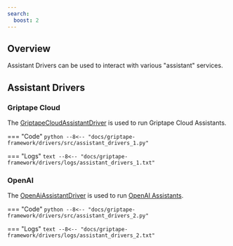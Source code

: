```yaml
---
search:
  boost: 2
---
```


## Overview

Assistant Drivers can be used to interact with various "assistant" services.

## Assistant Drivers

### Griptape Cloud

The [GriptapeCloudAssistantDriver](../../reference/griptape/drivers/assistant/griptape_cloud_assistant_driver.md) is used to run Griptape Cloud Assistants.

=== "Code"
    ```python
    --8<-- "docs/griptape-framework/drivers/src/assistant_drivers_1.py"
    ```

=== "Logs"
    ```text
    --8<-- "docs/griptape-framework/drivers/logs/assistant_drivers_1.txt"
    ```


### OpenAI

The [OpenAiAssistantDriver](../../reference/griptape/drivers/assistant/openai_assistant_driver.md) is used to run [OpenAI Assistants](https://platform.openai.com/docs/assistants/overview).

=== "Code"
    ```python
    --8<-- "docs/griptape-framework/drivers/src/assistant_drivers_2.py"
    ```

=== "Logs"
    ```text
    --8<-- "docs/griptape-framework/drivers/logs/assistant_drivers_2.txt"
    ```


